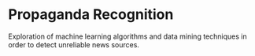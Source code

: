 # Propaganda Recognition
Exploration of machine learning algorithms and data mining techniques in order to detect unreliable news sources.
